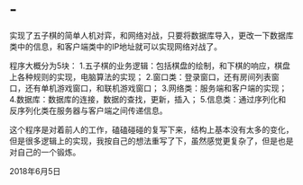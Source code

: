 # -
实现了五子棋的简单人机对弈，和网络对战，只要将数据库导入，更改一下数据库类中的信息，和客户端类中的IP地址就可以实现网络对战了。

程序大概分为5块：
1.五子棋的业务逻辑：包括棋盘的绘制，和下棋的响应，棋盘上各种规则的实现，电脑算法的实现；
2.窗口类：登录窗口，还有房间列表窗口，还有单机游戏窗口，和联机游戏窗口；
3.网络类：服务端和客户端的实现；
4.数据库：数据库的连接，数据的查找，更新，插入；
5.信息类：通过序列化和反序列化类在服务器与客户端之间传递信息。

这个程序是对着前人的工作，磕磕碰碰的复写下来，结构上基本没有太多的变化，但是很多逻辑上的实现，我按自己的想法重写了下，虽然感觉更复杂了，但是也是对自己的一个锻炼。

2018年6月5日
